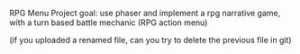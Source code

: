 RPG Menu Project
goal: use phaser and implement a rpg narrative game, with a turn based battle mechanic (RPG action menu)


(if you uploaded a renamed file, can you try to delete the previous file in git)

